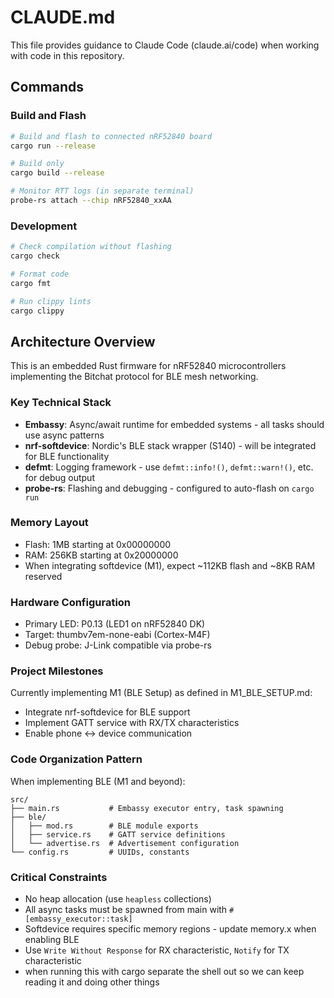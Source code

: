 # CLAUDE.md

This file provides guidance to Claude Code (claude.ai/code) when working with code in this repository.

## Commands

### Build and Flash
```bash
# Build and flash to connected nRF52840 board
cargo run --release

# Build only
cargo build --release

# Monitor RTT logs (in separate terminal)
probe-rs attach --chip nRF52840_xxAA
```

### Development
```bash
# Check compilation without flashing
cargo check

# Format code
cargo fmt

# Run clippy lints
cargo clippy
```

## Architecture Overview

This is an embedded Rust firmware for nRF52840 microcontrollers implementing the Bitchat protocol for BLE mesh networking.

### Key Technical Stack
- **Embassy**: Async/await runtime for embedded systems - all tasks should use async patterns
- **nrf-softdevice**: Nordic's BLE stack wrapper (S140) - will be integrated for BLE functionality
- **defmt**: Logging framework - use `defmt::info!()`, `defmt::warn!()`, etc. for debug output
- **probe-rs**: Flashing and debugging - configured to auto-flash on `cargo run`

### Memory Layout
- Flash: 1MB starting at 0x00000000
- RAM: 256KB starting at 0x20000000
- When integrating softdevice (M1), expect ~112KB flash and ~8KB RAM reserved

### Hardware Configuration
- Primary LED: P0.13 (LED1 on nRF52840 DK)
- Target: thumbv7em-none-eabi (Cortex-M4F)
- Debug probe: J-Link compatible via probe-rs

### Project Milestones
Currently implementing M1 (BLE Setup) as defined in M1_BLE_SETUP.md:
- Integrate nrf-softdevice for BLE support
- Implement GATT service with RX/TX characteristics
- Enable phone ↔ device communication

### Code Organization Pattern
When implementing BLE (M1 and beyond):
```
src/
├── main.rs           # Embassy executor entry, task spawning
├── ble/
│   ├── mod.rs        # BLE module exports
│   ├── service.rs    # GATT service definitions
│   └── advertise.rs  # Advertisement configuration
└── config.rs         # UUIDs, constants
```

### Critical Constraints
- No heap allocation (use `heapless` collections)
- All async tasks must be spawned from main with `#[embassy_executor::task]`
- Softdevice requires specific memory regions - update memory.x when enabling BLE
- Use `Write Without Response` for RX characteristic, `Notify` for TX characteristic
- when running this with cargo separate the shell out so we can keep reading it and doing other things
